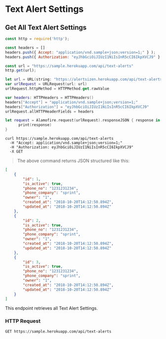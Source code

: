 # Text Alert Settings

## Get All Text Alert Settings

```javascript
const http = require('http');

const headers = []
headers.push({ Accept: "application/vnd.sample+json;version=1;" } ); 
headers.push({ Authorization: "eyJhbGciOiJIUzI1NiIsInR5cCI6IkpXVCJ9" } ); 

const url = "https://sample.herokuapp.com/api/text-alerts"
http.get(url);
```


```swift
let url = URL(string: "https://alertsizen.herokuapp.com/api/text-alerts")
var urlRequest = URLRequest(url: url)
urlRequest.httpMethod = HTTPMethod.get.rawValue

var headers: HTTPHeaders = HTTPHeaders()
headers["Accept"] = "application/vnd.sample+json;version=1;"
headers["Authorization"] = "eyJhbGciOiJIUzI1NiIsInR5cCI6IkpXVCJ9"
urlRequest.allHTTPHeaderFields = headers

let request = Alamofire.request(urlRequest).responseJSON { response in
      print(response)
}
```


```shell
curl https://sample.herokuapp.com/api/text-alerts
  -H "Accept: application/vnd.sample+json;version=1;"
  -H "Authorization: eyJhbGciOiJIUzI1NiIsInR5cCI6IkpXVCJ9"
  -X GET
```

> The above command returns JSON structured like this:

```json
[
    {
        "id": 1,
        "is_active": true,
        "phone_no": "1231231234",
        "phone_company": "sprint",
        "owner": "1",
        "created_at": "2018-10-20T14:12:50.894Z",
        "updated_at": "2018-10-20T14:12:50.894Z"
    },
    {
        "id": 2,
        "is_active": true,
        "phone_no": "1231231234",
        "phone_company": "sprint",
        "owner": "1",
        "created_at": "2018-10-20T14:12:50.894Z",
        "updated_at": "2018-10-20T14:12:50.894Z"
    },
    {
        "id": 3,
        "is_active": true,
        "phone_no": "1231231234",
        "phone_company": "sprint",
        "owner": "1",
        "created_at": "2018-10-20T14:12:50.894Z",
        "updated_at": "2018-10-20T14:12:50.894Z"
    }
]
```

This endpoint retrieves all Text Alert Settings.

### HTTP Request

`GET https://sample.herokuapp.com/api/text-alerts`

